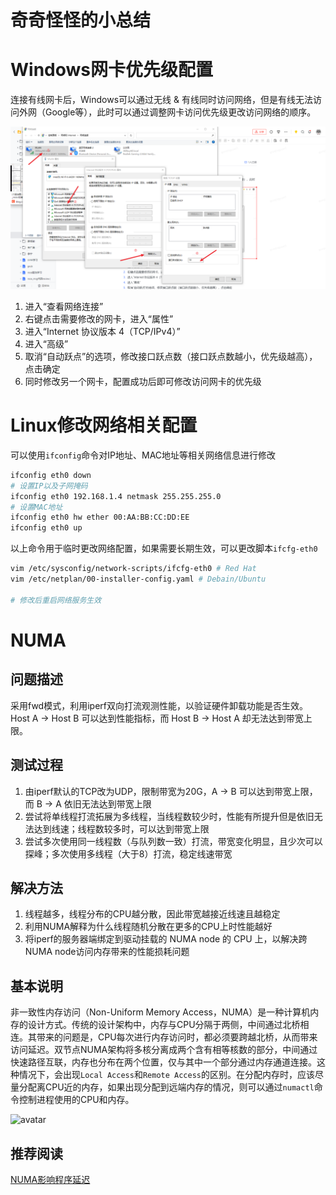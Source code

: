 # 奇奇怪怪的小总结

# Windows网卡优先级配置
连接有线网卡后，Windows可以通过无线 & 有线同时访问网络，但是有线无法访问外网（Google等），此时可以通过调整网卡访问优先级更改访问网络的顺序。

![avatar](images/nic-priority.png "网卡优先级配置")

1. 进入“查看网络连接”
2. 右键点击需要修改的网卡，进入“属性”
3. 进入“Internet 协议版本 4（TCP/IPv4）”
4. 进入“高级”
5. 取消“自动跃点”的选项，修改接口跃点数（接口跃点数越小，优先级越高），点击确定
6. 同时修改另一个网卡，配置成功后即可修改访问网卡的优先级

# Linux修改网络相关配置
可以使用`ifconfig`命令对IP地址、MAC地址等相关网络信息进行修改
```bash
ifconfig eth0 down
# 设置IP以及子网掩码
ifconfig eth0 192.168.1.4 netmask 255.255.255.0
# 设置MAC地址
ifconfig eth0 hw ether 00:AA:BB:CC:DD:EE
ifconfig eth0 up
```
以上命令用于临时更改网络配置，如果需要长期生效，可以更改脚本`ifcfg-eth0`
```bash
vim /etc/sysconfig/network-scripts/ifcfg-eth0 # Red Hat
vim /etc/netplan/00-installer-config.yaml # Debain/Ubuntu

# 修改后重启网络服务生效
```

# NUMA
## 问题描述
采用fwd模式，利用iperf双向打流观测性能，以验证硬件卸载功能是否生效。Host A -> Host B 可以达到性能指标，而 Host B -> Host A 却无法达到带宽上限。

## 测试过程
1. 由iperf默认的TCP改为UDP，限制带宽为20G，A -> B 可以达到带宽上限，而 B -> A 依旧无法达到带宽上限
2. 尝试将单线程打流拓展为多线程，当线程数较少时，性能有所提升但是依旧无法达到线速；线程数较多时，可以达到带宽上限
3. 尝试多次使用同一线程数（与队列数一致）打流，带宽变化明显，且少次可以探峰；多次使用多线程（大于8）打流，稳定线速带宽

## 解决方法
1. 线程越多，线程分布的CPU越分散，因此带宽越接近线速且越稳定
2. 利用NUMA解释为什么线程随机分散在更多的CPU上时性能越好
3. 将iperf的服务器端绑定到驱动挂载的 NUMA node 的 CPU 上，以解决跨NUMA node访问内存带来的性能损耗问题

## 基本说明
非一致性内存访问（Non-Uniform Memory Access，NUMA）是一种计算机内存的设计方式。传统的设计架构中，内存与CPU分隔于两侧，中间通过北桥相连。其带来的问题是，CPU每次进行内存访问时，都必须要跨越北桥，从而带来访问延迟。双节点NUMA架构将多核分离成两个含有相等核数的部分，中间通过快速路径互联，内存也分布在两个位置，仅与其中一个部分通过内存通道连接。这种情况下，会出现`Local Access`和`Remote Access`的区别。在分配内存时，应该尽量分配离CPU近的内存，如果出现分配到远端内存的情况，则可以通过`numactl`命令控制进程使用的CPU和内存。

![avatar](/images/numa-local-remote-access.png "双节点NUMA架构")

## 推荐阅读
[NUMA影响程序延迟](https://draveness.me/whys-the-design-numa-performance/)

